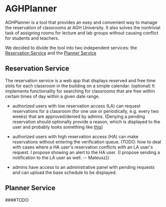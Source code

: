 # AGHPlanner 

AGHPlanner is a tool that provides an easy and convenient way to manage the reservation of classrooms at AGH University. It also solves the nontrivial task of assigning rooms for lecture and lab groups without causing conflict for students and teachers.

We decided to divide the tool into two independent services: the [Reservation Service](#reservation-service) and the [Planner Service](#planner-service)

## Reservation Service

The reservation service is a web app that displays reserved and free time slots for each classroom in the building on a simple calendar.
(optional) It implements functionality for searching for classrooms that are free within certain times of day within a given date range.

- authorized users with low reservation access (LA) can request reservations for a classroom (for one use or periodically, e.g. every two weeks) that are approved/denied by admins. (Denying a pending reservation should optionally provide a reason, which is displayed to the user and probably looks something like [this](https://www.reddit.com/r/MurderedByWords/comments/ajioa3/that_time_governor_arnold_schwarzenegger_sent_a/))

- authorized users with high reservation access (HA) can make reservations without entering the verification queue. (TODO: how to deal with cases where a HA user's reservation conflicts with an LA user's request. I propose showing an alert to the HA user. {I propose sending a notification to the LA user as well. -- Mateusz})

- admins have access to an administrative panel with pending requests and can upload the base schedule to be displayed.

## Planner Service

####TODO

